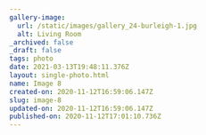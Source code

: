 ```yaml
---
gallery-image:
  url: /static/images/gallery_24-burleigh-1.jpg
  alt: Living Room
_archived: false
_draft: false
tags: photo
date: 2021-03-13T19:48:11.376Z
layout: single-photo.html
name: Image 8
created-on: 2020-11-12T16:59:06.147Z
slug: image-8
updated-on: 2020-11-12T16:59:06.147Z
published-on: 2020-11-12T17:01:10.736Z
---
```

